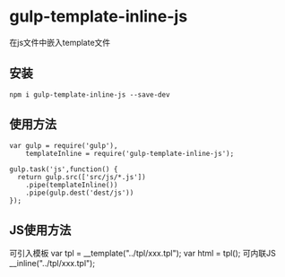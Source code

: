 # gulp-template-inline-js
在js文件中嵌入template文件
## 安装
    npm i gulp-template-inline-js --save-dev
## 使用方法
    var gulp = require('gulp'),
        templateInline = require('gulp-template-inline-js');

    gulp.task('js',function() {
      return gulp.src(['src/js/*.js'])
        .pipe(templateInline())
        .pipe(gulp.dest('dest/js'))  
    });

## JS使用方法
可引入模板
var tpl = __template("../tpl/xxx.tpl");
var html = tpl();
可内联JS
__inline("../tpl/xxx.tpl");
